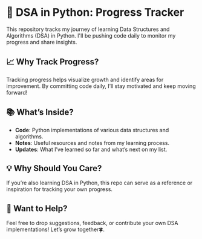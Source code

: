 # 🚀 DSA in Python: Progress Tracker

This repository tracks my journey of learning Data Structures and Algorithms (DSA) in Python. I'll be pushing code daily to monitor my progress and share insights.

## 📈 Why Track Progress?

Tracking progress helps visualize growth and identify areas for improvement. By committing code daily, I’ll stay motivated and keep moving forward!

## 📚 What’s Inside?

- **Code**: Python implementations of various data structures and algorithms.
- **Notes**: Useful resources and notes from my learning process.
- **Updates**: What I’ve learned so far and what’s next on my list.

## 💡 Why Should You Care?

If you’re also learning DSA in Python, this repo can serve as a reference or inspiration for tracking your own progress.

## 🙌 Want to Help?

Feel free to drop suggestions, feedback, or contribute your own DSA implementations! Let’s grow together🍀.

